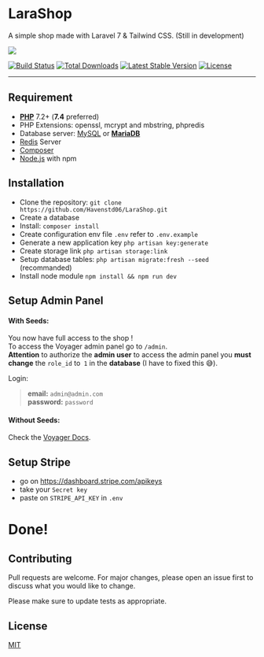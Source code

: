 # LaraShop

A simple shop made with Laravel 7 & Tailwind CSS. (Still in development)

<img src="https://limg.app/i/MrWHJbm.png/500">
  
<a href="https://travis-ci.org/laravel/framework"><img src="https://travis-ci.org/laravel/framework.svg" alt="Build Status"></a>
<a href="https://packagist.org/packages/laravel/framework"><img src="https://poser.pugx.org/laravel/framework/d/total.svg" alt="Total Downloads"></a>
<a href="https://packagist.org/packages/laravel/framework"><img src="https://poser.pugx.org/laravel/framework/v/stable.svg" alt="Latest Stable Version"></a>
<a href="https://packagist.org/packages/laravel/framework"><img src="https://poser.pugx.org/laravel/framework/license.svg" alt="License"></a>

<hr>

## Requirement
- [**PHP**](https://php.net) 7.2+ (**7.4** preferred)
- PHP Extensions: openssl, mcrypt and mbstring, phpredis
- Database server: [MySQL](https://www.mysql.com) or [**MariaDB**](https://mariadb.org)
- [Redis](http://redis.io) Server
- [Composer](https://getcomposer.org)
- [Node.js](https://nodejs.org/) with npm

## Installation
* Clone the repository: `git clone https://github.com/Havenstd06/LaraShop.git`
* Create a database
* Install: `composer install`
* Create configuration env file `.env` refer to `.env.example`
* Generate a new application key `php artisan key:generate`
* Create storage link `php artisan storage:link`
* Setup database tables: `php artisan migrate:fresh --seed` (recommanded)
* Install node module `npm install && npm run dev`

## Setup Admin Panel

#### With Seeds:

You now have full access to the shop !  
To access the Voyager admin panel go to `/admin`.  
**Attention** to authorize the **admin user** to access the admin panel you **must change** the `role_id` to` 1` in the **database** (I have to fixed this 😅).

Login: 
>**email:** `admin@admin.com`   
>**password:** `password`

#### Without Seeds: 
Check the [Voyager Docs](https://github.com/the-control-group/voyager/blob/1.4/README.md#creating-an-admin-user).

## Setup Stripe
* go on https://dashboard.stripe.com/apikeys
* take your `Secret key`
* paste on `STRIPE_API_KEY` in `.env`

# Done!

## Contributing
Pull requests are welcome. For major changes, please open an issue first to discuss what you would like to change.

Please make sure to update tests as appropriate.

## License
[MIT](https://choosealicense.com/licenses/mit/)
